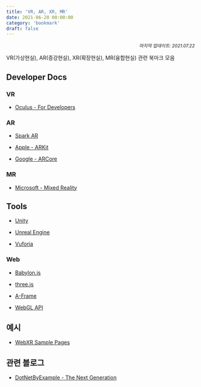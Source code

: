 ```yaml
---
title: 'VR, AR, XR, MR'
date: 2021-06-20 00:00:00
category: 'bookmark'
draft: false
---
```


<div style="font-size: 12px; font-style: italic; text-align: right;">
마지막 업데이트: 2021.07.22
</div>

<!-- - <a href="" target="_blank"></a> -->

<!-- <br /> -->

VR(가상현실), AR(증강현실), XR(확장현실), MR(융합현실) 관련 북마크 모음

## Developer Docs

### VR

- <a href="https://developer.oculus.com/" target="_blank">Oculus - For Developers</a>

### AR

- <a href="https://sparkar.facebook.com/ar-studio/" target="_blank">Spark AR</a>

- <a href="https://developer.apple.com/kr/augmented-reality/" target="_blank">Apple - ARKit</a>

- <a href="https://developers.google.com/ar" target="_blank">Google - ARCore</a>

### MR

- <a href="https://docs.microsoft.com/ko-kr/windows/mixed-reality/" target="_blank">Microsoft - Mixed Reality</a>

## Tools

- <a href="https://unity.com/kr" target="_blank">Unity</a>

- <a href="https://www.unrealengine.com/ko/" target="_blank">Unreal Engine</a>

- <a href="https://developer.vuforia.com/" target="_blank">Vuforia</a>

### Web

- <a href="https://doc.babylonjs.com/" target="_blank">Babylon.js</a>

- <a href="https://threejs.org/" target="_blank">three.js</a>

- <a href="https://aframe.io/" target="_blank">A-Frame</a>

- <a href="https://developer.mozilla.org/en-US/docs/Web/API/WebGL_API" target="_blank">WebGL API</a>

## 예시

- <a href="https://immersive-web.github.io/webxr-samples/" target="_blank">WebXR Sample Pages</a>

## 관련 블로그

- <a href="https://localjoost.github.io/" target="_blank">
  DotNetByExample - The Next Generation</a>

<!-- - <a href="" target="_blank"></a> -->

